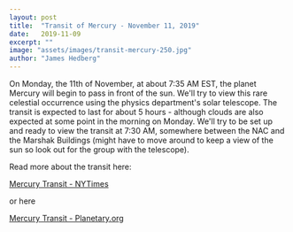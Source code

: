 ```yaml
---
layout: post
title:  "Transit of Mercury - November 11, 2019"
date:   2019-11-09
excerpt: ""
image: "assets/images/transit-mercury-250.jpg"
author: "James Hedberg"
---
```


On Monday, the 11th of November, at about 7:35 AM EST, the planet Mercury will begin to pass in front of the sun. We'll try to view this rare celestial occurrence using the physics department's solar telescope. The transit is expected to last for about 5 hours - although clouds are also expected at some point in the morning on Monday. We'll try to be set up and ready to view the transit at 7:30 AM, somewhere between the NAC and the Marshak Buildings (might have to move around to keep a view of the sun so look out for the group with the telescope).

Read more about the transit here:

[Mercury Transit - NYTimes](https://www.nytimes.com/interactive/2019/11/08/science/mercury-transits-the-sun.html)

or here

[Mercury Transit - Planetary.org](https://www.planetary.org/blogs/bruce-betts/how-to-see-the-2019-mercury-transit.html)
